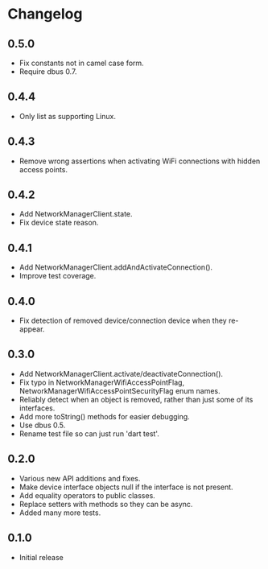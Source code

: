 # Changelog

## 0.5.0

* Fix constants not in camel case form.
* Require dbus 0.7.

## 0.4.4

* Only list as supporting Linux.

## 0.4.3

* Remove wrong assertions when activating WiFi connections with hidden access points.

## 0.4.2

* Add NetworkManagerClient.state.
* Fix device state reason.

## 0.4.1

* Add NetworkManagerClient.addAndActivateConnection().
* Improve test coverage.

## 0.4.0

* Fix detection of removed device/connection device when they re-appear.

## 0.3.0

* Add NetworkManagerClient.activate/deactivateConnection().
* Fix typo in NetworkManagerWifiAccessPointFlag, NetworkManagerWifiAccessPointSecurityFlag enum names.
* Reliably detect when an object is removed, rather than just some of its interfaces.
* Add more toString() methods for easier debugging.
* Use dbus 0.5.
* Rename test file so can just run 'dart test'.

## 0.2.0

* Various new API additions and fixes.
* Make device interface objects null if the interface is not present.
* Add equality operators to public classes.
* Replace setters with methods so they can be async.
* Added many more tests.

## 0.1.0

* Initial release
